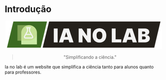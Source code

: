 # Introdução

<div align="center">
  <img src="./assets/big-logo.png" alt="IA no Lab" width="500"/>
  <blockquote>
    <p>"Simplificando a ciência."</p>
  </blockquote>
</div>

Ia no lab é um website que simplifica a ciência tanto para alunos quanto para professores.